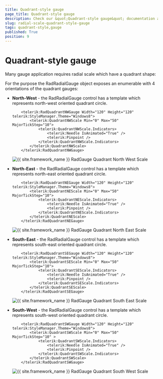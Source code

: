 ```yaml
---
title: Quadrant-style gauge
page_title: Quadrant-style gauge
description: Check our &quot;Quadrant-style gauge&quot; documentation article for the RadGauge {{ site.framework_name }} control.
slug: radial-scale-quadrant-style-gauge
tags: quadrant-style,gauge
published: True
position: 9
---
```


# Quadrant-style gauge

Many gauge application requires radial scale which have a quadrant shape: 

For the purpose the RadRadialGauge object exposes an enumerable with 4 orientations of the quadrant gauges:

* __North-West__ - the RadRadialGauge control has a template which represents north-west oriented quadrant circle.          

	```XAML
		<telerik:RadQuadrantNWGauge Width="120" Height="120" telerik:StyleManager.Theme="Windows8">
			<telerik:QuadrantNWScale Min="0" Max="50" MajorTickStep="10">
				<telerik:QuadrantNWScale.Indicators>
					<telerik:Needle IsAnimated="True" />
					<telerik:Pinpoint />
				</telerik:QuadrantNWScale.Indicators>
			</telerik:QuadrantNWScale>
		</telerik:RadQuadrantNWGauge>
	```

	![{{ site.framework_name }} RadGauge Quadrant North West Scale](images/QuadrantNWGauge.png)

* __North-East__ - the RadRadialGauge control has a template which represents north-east oriented quadrant circle.          

	```XAML
		<telerik:RadQuadrantNEGauge Width="120" Height="120" telerik:StyleManager.Theme="Windows8">
			<telerik:QuadrantNEScale Min="0" Max="50" MajorTickStep="10">
				<telerik:QuadrantNEScale.Indicators>
					<telerik:Needle IsAnimated="True" />
					<telerik:Pinpoint />
				</telerik:QuadrantNEScale.Indicators>
			</telerik:QuadrantNEScale>
		</telerik:RadQuadrantNEGauge>
	```

	![{{ site.framework_name }} RadGauge Quadrant North East Scale](images/QuadrantNEGauge.png)

* __South-East__ - the RadRadialGauge control has a template which represents south-east oriented quadrant circle.

	```XAML
		<telerik:RadQuadrantSEGauge Width="120" Height="120" telerik:StyleManager.Theme="Windows8">
			<telerik:QuadrantSEScale Min="0" Max="50" MajorTickStep="10">
				<telerik:QuadrantSEScale.Indicators>
					<telerik:Needle IsAnimated="True" />
					<telerik:Pinpoint />
				</telerik:QuadrantSEScale.Indicators>
			</telerik:QuadrantSEScale>
		</telerik:RadQuadrantSEGauge>
	```

	![{{ site.framework_name }} RadGauge Quadrant South East Scale](images/QuadrantSEGauge.png)

* __South-West__ - the RadRadialGauge control has a template which represents south-west oriented quadrant circle.          

	```XAML
		<telerik:RadQuadrantSWGauge Width="120" Height="120" telerik:StyleManager.Theme="Windows8">
			<telerik:QuadrantSWScale Min="0" Max="50" MajorTickStep="10" >
				<telerik:QuadrantSWScale.Indicators>
					<telerik:Needle IsAnimated="True" />
					<telerik:Pinpoint />
				</telerik:QuadrantSWScale.Indicators>
			</telerik:QuadrantSWScale>
		</telerik:RadQuadrantSWGauge>
	```

	![{{ site.framework_name }} RadGauge Quadrant South West Scale](images/QuadrantSWGauge.png)